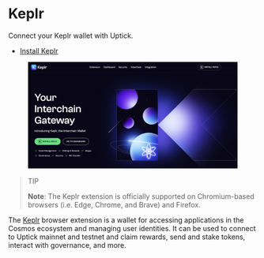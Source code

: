 # Keplr

Connect your Keplr wallet with Uptick.

* [Install Keplr](https://www.keplr.app/)

<figure><img src="../../../.gitbook/assets/image (6).png" alt=""><figcaption></figcaption></figure>

> TIP
>
> **Note**: The Keplr extension is officially supported on Chromium-based browsers (i.e. Edge, Chrome, and Brave) and Firefox.

The [Keplr](https://www.keplr.app/) browser extension is a wallet for accessing applications in the Cosmos ecosystem and managing user identities. It can be used to connect to Uptick mainnet and testnet and claim rewards, send and stake tokens, interact with governance, and more.
